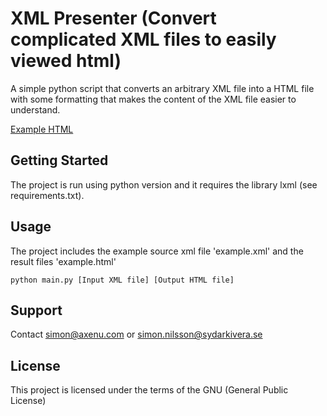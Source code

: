 # XML Presenter (Convert complicated XML files to easily viewed html)

A simple python script that converts an arbitrary XML file into a HTML file with some formatting that makes the content of the XML file easier to understand.

[Example HTML](http://htmlpreview.github.io/?https://github.com/Sydarkivera/XMLPresenter/blob/master/example.html)

## Getting Started

The project is run using python version and it requires the library lxml (see requirements.txt).

## Usage

The project includes the example source xml file 'example.xml' and the result files 'example.html'

```
python main.py [Input XML file] [Output HTML file]
```

## Support

Contact simon@axenu.com or simon.nilsson@sydarkivera.se

## License

This project is licensed under the terms of the GNU (General Public License)

